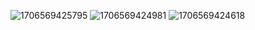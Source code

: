![1706569425795](https://github.com/user-attachments/assets/0126fc29-b503-49d2-8429-898bddf7d023)
![1706569424981](https://github.com/user-attachments/assets/8e7cc019-c4b2-4522-a8b5-1b2eb001ab5c)
![1706569424618](https://github.com/user-attachments/assets/f41c95f4-669b-4a8d-b2d4-d83036de70f1)
